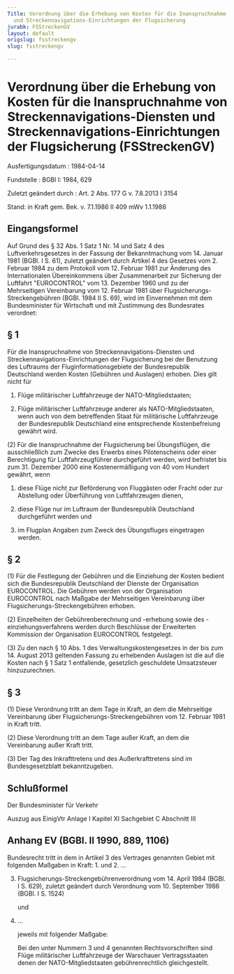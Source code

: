 ```yaml
---
Title: Verordnung über die Erhebung von Kosten für die Inanspruchnahme von Streckennavigations-Diensten
  und Streckennavigations-Einrichtungen der Flugsicherung
jurabk: FSStreckenGV
layout: default
origslug: fsstreckengv
slug: fsstreckengv

---
```


# Verordnung über die Erhebung von Kosten für die Inanspruchnahme von Streckennavigations-Diensten und Streckennavigations-Einrichtungen der Flugsicherung (FSStreckenGV)

Ausfertigungsdatum
:   1984-04-14

Fundstelle
:   BGBl I: 1984, 629

Zuletzt geändert durch
:   Art. 2 Abs. 177 G v. 7.8.2013 I 3154

Stand: in Kraft gem. Bek. v. 7.1.1986 II 409 mWv 1.1.1986

## Eingangsformel

Auf Grund des § 32 Abs. 1 Satz 1 Nr. 14 und Satz 4 des
Luftverkehrsgesetzes in der Fassung der Bekanntmachung vom 14. Januar
1981 (BGBl. I S. 61), zuletzt geändert durch Artikel 4 des Gesetzes
vom 2. Februar 1984 zu dem Protokoll vom 12. Februar 1981 zur Änderung
des Internationalen Übereinkommens über Zusammenarbeit zur Sicherung
der Luftfahrt "EUROCONTROL" vom 13. Dezember 1960 und zu der
Mehrseitigen Vereinbarung vom 12. Februar 1981 über Flugsicherungs-
Streckengebühren (BGBl. 1984 II S. 69), wird im Einvernehmen mit dem
Bundesminister für Wirtschaft und mit Zustimmung des Bundesrates
verordnet:


## § 1

Für die Inanspruchnahme von Streckennavigations-Diensten und
Streckennavigations-Einrichtungen der Flugsicherung bei der Benutzung
des Luftraums der Fluginformationsgebiete der Bundesrepublik
Deutschland werden Kosten (Gebühren und Auslagen) erhoben. Dies gilt
nicht für

1.  Flüge militärischer Luftfahrzeuge der NATO-Mitgliedstaaten;


2.  Flüge militärischer Luftfahrzeuge anderer als NATO-Mitgliedstaaten,
    wenn auch von dem betreffenden Staat für militärische Luftfahrzeuge
    der Bundesrepublik Deutschland eine entsprechende Kostenbefreiung
    gewährt wird.




(2) Für die Inanspruchnahme der Flugsicherung bei Übungsflügen, die
ausschließlich zum Zwecke des Erwerbs eines Pilotenscheins oder einer
Berechtigung für Luftfahrzeugführer durchgeführt werden, wird
befristet bis zum 31. Dezember 2000 eine Kostenermäßigung von 40 vom
Hundert gewährt, wenn

1.  diese Flüge nicht zur Beförderung von Fluggästen oder Fracht oder zur
    Abstellung oder Überführung von Luftfahrzeugen dienen,


2.  diese Flüge nur im Luftraum der Bundesrepublik Deutschland
    durchgeführt werden und


3.  im Flugplan Angaben zum Zweck des Übungsfluges eingetragen werden.





## § 2

(1) Für die Festlegung der Gebühren und die Einziehung der Kosten
bedient sich die Bundesrepublik Deutschland der Dienste der
Organisation EUROCONTROL. Die Gebühren werden von der Organisation
EUROCONTROL nach Maßgabe der Mehrseitigen Vereinbarung über
Flugsicherungs-Streckengebühren erhoben.

(2) Einzelheiten der Gebührenberechnung und -erhebung sowie des
-einziehungsverfahrens werden durch Beschlüsse der Erweiterten
Kommission der Organisation EUROCONTROL festgelegt.

(3) Zu den nach § 10 Abs. 1 des Verwaltungskostengesetzes in der bis
zum 14. August 2013 geltenden Fassung zu erhebenden Auslagen ist die
auf die Kosten nach § 1 Satz 1 entfallende, gesetzlich geschuldete
Umsatzsteuer hinzuzurechnen.


## § 3

(1) Diese Verordnung tritt an dem Tage in Kraft, an dem die
Mehrseitige Vereinbarung über Flugsicherungs-Streckengebühren vom 12.
Februar 1981 in Kraft tritt.

(2) Diese Verordnung tritt an dem Tage außer Kraft, an dem die
Vereinbarung außer Kraft tritt.

(3) Der Tag des Inkrafttretens und des Außerkrafttretens sind im
Bundesgesetzblatt bekanntzugeben.


## Schlußformel

Der Bundesminister für Verkehr

Auszug aus EinigVtr Anlage I Kapitel XI Sachgebiet C Abschnitt III

## Anhang EV (BGBl. II 1990, 889, 1106)

Bundesrecht tritt in dem in Artikel 3 des Vertrages genannten Gebiet
mit folgenden Maßgaben in Kraft:
1\. und 2. ...

3.  Flugsicherungs-Streckengebührenverordnung vom 14. April 1984 (BGBl. I
    S. 629), zuletzt geändert durch Verordnung vom 10. September 1986
    (BGBl. I S. 1524)

    und


4.  ...

    jeweils mit folgender Maßgabe:

    Bei den unter Nummern 3 und 4 genannten Rechtsvorschriften sind Flüge
    militärischer Luftfahrzeuge der Warschauer Vertragsstaaten denen der
    NATO-Mitgliedstaaten gebührenrechtlich gleichgestellt.




